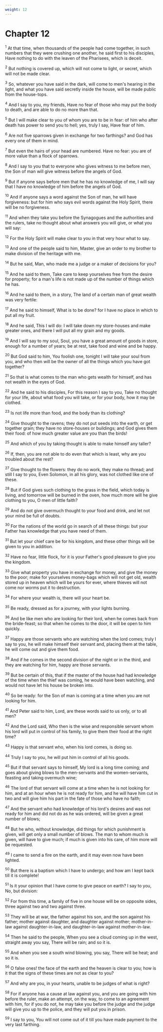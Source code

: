 ```yaml
---
weight: 12
---
```


# Chapter 12

<sup>1</sup> At that time, when thousands of the people had come together, in such numbers that they were crushing one another, he said first to his disciples, Have nothing to do with the leaven of the Pharisees, which is deceit. 

<sup>2</sup> But nothing is covered up, which will not come to light, or secret, which will not be made clear. 

<sup>3</sup> So, whatever you have said in the dark, will come to men's hearing in the light, and what you have said secretly inside the house, will be made public from the house-tops. 

<sup>4</sup> And I say to you, my friends, Have no fear of those who may put the body to death, and are able to do no more than that. 

<sup>5</sup> But I will make clear to you of whom you are to be in fear: of him who after death has power to send you to hell; yes, truly I say, Have fear of him. 

<sup>6</sup> Are not five sparrows given in exchange for two farthings? and God has every one of them in mind. 

<sup>7</sup> But even the hairs of your head are numbered. Have no fear: you are of more value than a flock of sparrows. 

<sup>8</sup> And I say to you that to everyone who gives witness to me before men, the Son of man will give witness before the angels of God. 

<sup>9</sup> But if anyone says before men that he has no knowledge of me, I will say that I have no knowledge of him before the angels of God. 

<sup>10</sup> And if anyone says a word against the Son of man, he will have forgiveness: but for him who says evil words against the Holy Spirit, there will be no forgiveness. 

<sup>11</sup> And when they take you before the Synagogues and the authorities and the rulers, take no thought about what answers you will give, or what you will say: 

<sup>12</sup> For the Holy Spirit will make clear to you in that very hour what to say. 

<sup>13</sup> And one of the people said to him, Master, give an order to my brother to make division of the heritage with me. 

<sup>14</sup> But he said, Man, who made me a judge or a maker of decisions for you? 

<sup>15</sup> And he said to them, Take care to keep yourselves free from the desire for property; for a man's life is not made up of the number of things which he has. 

<sup>16</sup> And he said to them, in a story, The land of a certain man of great wealth was very fertile: 

<sup>17</sup> And he said to himself, What is to be done? for I have no place in which to put all my fruit. 

<sup>18</sup> And he said, This I will do: I will take down my store-houses and make greater ones, and there I will put all my grain and my goods. 

<sup>19</sup> And I will say to my soul, Soul, you have a great amount of goods in store, enough for a number of years; be at rest, take food and wine and be happy. 

<sup>20</sup> But God said to him, You foolish one, tonight I will take your soul from you, and who then will be the owner of all the things which you have got together? 

<sup>21</sup> So that is what comes to the man who gets wealth for himself, and has not wealth in the eyes of God. 

<sup>22</sup> And he said to his disciples, For this reason I say to you, Take no thought for your life, about what food you will take, or for your body, how it may be clothed. 

<sup>23</sup> Is not life more than food, and the body than its clothing? 

<sup>24</sup> Give thought to the ravens; they do not put seeds into the earth, or get together grain; they have no store-houses or buildings; and God gives them their food: of how much greater value are you than the birds! 

<sup>25</sup> And which of you by taking thought is able to make himself any taller? 

<sup>26</sup> If, then, you are not able to do even that which is least, why are you troubled about the rest? 

<sup>27</sup> Give thought to the flowers: they do no work, they make no thread; and still I say to you, Even Solomon, in all his glory, was not clothed like one of these. 

<sup>28</sup> But if God gives such clothing to the grass in the field, which today is living, and tomorrow will be burned in the oven, how much more will he give clothing to you, O men of little faith? 

<sup>29</sup> And do not give overmuch thought to your food and drink, and let not your mind be full of doubts. 

<sup>30</sup> For the nations of the world go in search of all these things: but your Father has knowledge that you have need of them. 

<sup>31</sup> But let your chief care be for his kingdom, and these other things will be given to you in addition. 

<sup>32</sup> Have no fear, little flock, for it is your Father's good pleasure to give you the kingdom. 

<sup>33</sup> Give what property you have in exchange for money, and give the money to the poor; make for yourselves money-bags which will not get old, wealth stored up in heaven which will be yours for ever, where thieves will not come nor worms put it to destruction. 

<sup>34</sup> For where your wealth is, there will your heart be. 

<sup>35</sup> Be ready, dressed as for a journey, with your lights burning. 

<sup>36</sup> And be like men who are looking for their lord, when he comes back from the bride-feast; so that when he comes to the door, it will be open to him quickly. 

<sup>37</sup> Happy are those servants who are watching when the lord comes; truly I say to you, he will make himself their servant and, placing them at the table, he will come out and give them food. 

<sup>38</sup> And if he comes in the second division of the night or in the third, and they are watching for him, happy are those servants. 

<sup>39</sup> But be certain of this, that if the master of the house had had knowledge of the time when the thief was coming, he would have been watching, and would not have let his house be broken into. 

<sup>40</sup> So be ready: for the Son of man is coming at a time when you are not looking for him. 

<sup>41</sup> And Peter said to him, Lord, are these words said to us only, or to all men? 

<sup>42</sup> And the Lord said, Who then is the wise and responsible servant whom his lord will put in control of his family, to give them their food at the right time? 

<sup>43</sup> Happy is that servant who, when his lord comes, is doing so. 

<sup>44</sup> Truly I say to you, he will put him in control of all his goods. 

<sup>45</sup> But if that servant says to himself, My lord is a long time coming; and goes about giving blows to the men-servants and the women-servants, feasting and taking overmuch wine; 

<sup>46</sup> The lord of that servant will come at a time when he is not looking for him, and at an hour when he is not ready for him, and he will have him cut in two and will give him his part in the fate of those who have no faith; 

<sup>47</sup> And the servant who had knowledge of his lord's desires and was not ready for him and did not do as he was ordered, will be given a great number of blows; 

<sup>48</sup> But he who, without knowledge, did things for which punishment is given, will get only a small number of blows. The man to whom much is given, will have to give much; if much is given into his care, of him more will be requested. 

<sup>49</sup> I came to send a fire on the earth, and it may even now have been lighted. 

<sup>50</sup> But there is a baptism which I have to undergo; and how am I kept back till it is complete! 

<sup>51</sup> Is it your opinion that I have come to give peace on earth? I say to you, No, but division: 

<sup>52</sup> For from this time, a family of five in one house will be on opposite sides, three against two and two against three. 

<sup>53</sup> They will be at war, the father against his son, and the son against his father; mother against daughter, and daughter against mother; mother-in-law against daughter-in-law, and daughter-in-law against mother-in-law. 

<sup>54</sup> Then he said to the people, When you see a cloud coming up in the west, straight away you say, There will be rain; and so it is. 

<sup>55</sup> And when you see a south wind blowing, you say, There will be heat; and so it is. 

<sup>56</sup> O false ones! the face of the earth and the heaven is clear to you; how is it that the signs of these times are not as clear to you? 

<sup>57</sup> And why are you, in your hearts, unable to be judges of what is right? 

<sup>58</sup> For if anyone has a cause at law against you, and you are going with him before the ruler, make an attempt, on the way, to come to an agreement with him, for if you do not, he may take you before the judge and the judge will give you up to the police, and they will put you in prison. 

<sup>59</sup> I say to you, You will not come out of it till you have made payment to the very last farthing. 


